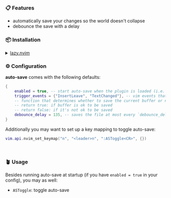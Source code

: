 ### 📋 Features

- automatically save your changes so the world doesn't collapse
- debounce the save with a delay

### 📦 Installation

<details>
	<summary><a href="https://github.com/folke/lazy.nvim">lazy.nvim</a></summary>

```lua
{
  "ymmtmdk/auto-save.nvim",
  lazy = false,
  config = function()
    require("auto-save").setup {
      debounce_delay = 1000,
    }
  end
}
```

</details>

### ⚙️ Configuration

**auto-save** comes with the following defaults:

```lua
{
    enabled = true, -- start auto-save when the plugin is loaded (i.e. when your package manager loads it)
    trigger_events = {"InsertLeave", "TextChanged"}, -- vim events that trigger auto-save. See :h events
	-- function that determines whether to save the current buffer or not
	-- return true: if buffer is ok to be saved
	-- return false: if it's not ok to be saved
    debounce_delay = 135, -- saves the file at most every `debounce_delay` milliseconds
}
```

Additionally you may want to set up a key mapping to toggle auto-save:

```lua
vim.api.nvim_set_keymap("n", "<leader>n", ":ASToggle<CR>", {})
```

&nbsp;

### 🪴 Usage

Besides running auto-save at startup (if you have `enabled = true` in your config), you may as well:

- `ASToggle`: toggle auto-save

